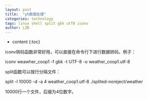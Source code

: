 ```yaml
---
layout: post
title:  "yh数据处理" 
categories: technology
tags: linux shell split gbk utf8 iconv
author: LZN
---
```


* content
{:toc}

iconv转码函数非常好用，可以直接在命令行下进行数据转码，例子：

iconv weawher_coop1 -f gbk -t UTF-8 -o weather_coop1.utf-8

split函数可以按行分隔文件：

split -l 10000 -d -a 4 weather_coop1.utf-8 ./splited-noreject/weather<span id="transmark" style="display: none; width: 0px; height: 0px;"></span>

10000行一个文件，后缀为4位数字。
